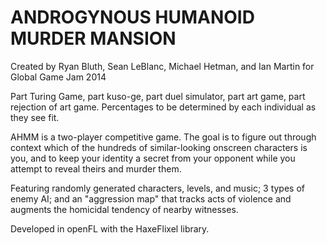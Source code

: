 ANDROGYNOUS HUMANOID MURDER MANSION
===========

Created by Ryan Bluth, Sean LeBlanc, Michael Hetman, and Ian Martin for Global Game Jam 2014

Part Turing Game, part kuso-ge, part duel simulator, part art game, part rejection of art game. Percentages to be determined by each individual as they see fit. 

AHMM is a two-player competitive game. The goal is to figure out through context which of the hundreds of similar-looking onscreen characters is you, and to keep your identity a secret from your opponent while you attempt to reveal theirs and murder them.

Featuring randomly generated characters, levels, and music; 3 types of enemy AI; and an "aggression map" that tracks acts of violence and augments the homicidal tendency of nearby witnesses.

Developed in openFL with the HaxeFlixel library.
